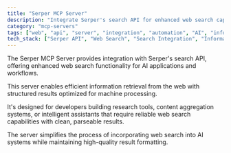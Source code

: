 ```yaml
---
title: "Serper MCP Server"
description: "Integrate Serper's search API for enhanced web search capabilities."
category: "mcp-servers"
tags: ["web", "api", "server", "integration", "automation", "AI", "information retrieval", "content aggregation"]
tech_stack: ["Serper API", "Web Search", "Search Integration", "Information Retrieval", "AI Applications"]
---
```


The Serper MCP Server provides integration with Serper's search API, offering enhanced web search functionality for AI applications and workflows. 

This server enables efficient information retrieval from the web with structured results optimized for machine processing. 

It's designed for developers building research tools, content aggregation systems, or intelligent assistants that require reliable web search capabilities with clean, parseable results. 

The server simplifies the process of incorporating web search into AI systems while maintaining high-quality result formatting.